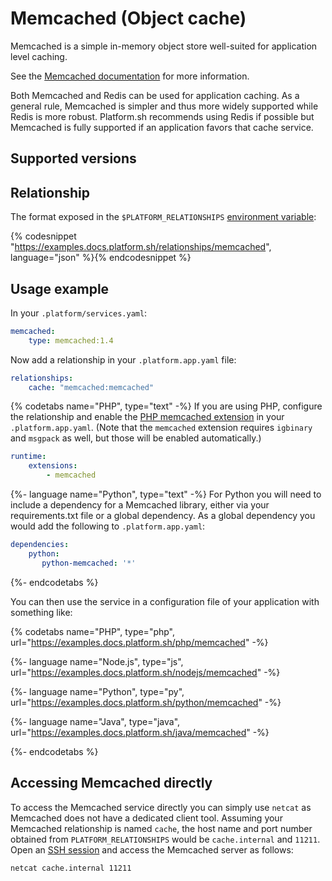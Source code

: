 # Memcached (Object cache)

Memcached is a simple in-memory object store well-suited for application level caching.

See the [Memcached documentation](https://memcached.org/) for more information.

Both Memcached and Redis can be used for application caching.  As a general rule, Memcached is simpler and thus more widely supported while Redis is more robust.  Platform.sh recommends using Redis if possible but Memcached is fully supported if an application favors that cache service.

## Supported versions

<div id = "memcachedSupported"></div>

<script>
makeImagesList("services", "memcached", "supported", "memcachedSupported");
</script>

## Relationship

The format exposed in the ``$PLATFORM_RELATIONSHIPS`` [environment variable](/development/variables.md#platformsh-provided-variables):

{% codesnippet "https://examples.docs.platform.sh/relationships/memcached", language="json" %}{% endcodesnippet %}

## Usage example

In your ``.platform/services.yaml``:

```yaml
memcached:
    type: memcached:1.4
```

<div id="memcachedYAML"></div>

<script>
makeNewestServicesYaml("memcached", "memcached", "memcachedYAML");
</script>

Now add a relationship in your `.platform.app.yaml` file:

```yaml
relationships:
    cache: "memcached:memcached"
```

{% codetabs name="PHP", type="text" -%}
If you are using PHP, configure the relationship and enable the [PHP memcached extension](/languages/php.md#php-extensions.md) in your `.platform.app.yaml`.  (Note that the `memcached` extension requires `igbinary` and `msgpack` as well, but those will be enabled automatically.)

```yaml
runtime:
    extensions:
        - memcached
```

{%- language name="Python", type="text" -%}
For Python you will need to include a dependency for a Memcached library, either via your requirements.txt file or a global dependency.  As a global dependency you would add the following to `.platform.app.yaml`:

```yaml
dependencies:
    python:
       python-memcached: '*'
```

{%- endcodetabs %}

You can then use the service in a configuration file of your application with something like:

{% codetabs name="PHP", type="php", url="https://examples.docs.platform.sh/php/memcached" -%}

{%- language name="Node.js", type="js", url="https://examples.docs.platform.sh/nodejs/memcached" -%}

{%- language name="Python", type="py", url="https://examples.docs.platform.sh/python/memcached" -%}

{%- language name="Java", type="java", url="https://examples.docs.platform.sh/java/memcached" -%}

{%- endcodetabs %}

## Accessing Memcached directly

To access the Memcached service directly you can simply use `netcat` as Memcached does not have a dedicated client tool.  Assuming your Memcached relationship is named `cache`, the host name and port number obtained from `PLATFORM_RELATIONSHIPS` would be `cache.internal` and `11211`. Open an [SSH session](/development/ssh.md) and access the Memcached server as follows:

```bash
netcat cache.internal 11211
```
